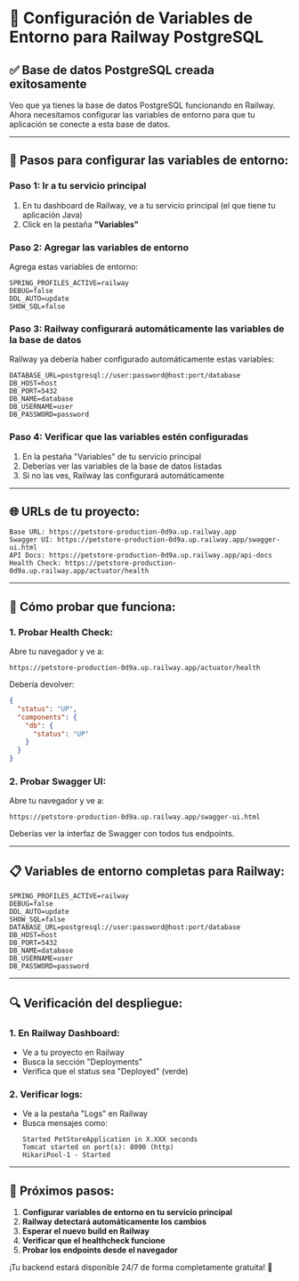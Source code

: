 # 🔧 Configuración de Variables de Entorno para Railway PostgreSQL

## ✅ **Base de datos PostgreSQL creada exitosamente**

Veo que ya tienes la base de datos PostgreSQL funcionando en Railway. Ahora necesitamos configurar las variables de entorno para que tu aplicación se conecte a esta base de datos.

---

## 🚀 **Pasos para configurar las variables de entorno:**

### **Paso 1: Ir a tu servicio principal**
1. En tu dashboard de Railway, ve a tu servicio principal (el que tiene tu aplicación Java)
2. Click en la pestaña **"Variables"**

### **Paso 2: Agregar las variables de entorno**
Agrega estas variables de entorno:

```
SPRING_PROFILES_ACTIVE=railway
DEBUG=false
DDL_AUTO=update
SHOW_SQL=false
```

### **Paso 3: Railway configurará automáticamente las variables de la base de datos**
Railway ya debería haber configurado automáticamente estas variables:
```
DATABASE_URL=postgresql://user:password@host:port/database
DB_HOST=host
DB_PORT=5432
DB_NAME=database
DB_USERNAME=user
DB_PASSWORD=password
```

### **Paso 4: Verificar que las variables estén configuradas**
1. En la pestaña "Variables" de tu servicio principal
2. Deberías ver las variables de la base de datos listadas
3. Si no las ves, Railway las configurará automáticamente

---

## 🌐 **URLs de tu proyecto:**

```
Base URL: https://petstore-production-0d9a.up.railway.app
Swagger UI: https://petstore-production-0d9a.up.railway.app/swagger-ui.html
API Docs: https://petstore-production-0d9a.up.railway.app/api-docs
Health Check: https://petstore-production-0d9a.up.railway.app/actuator/health
```

---

## 🧪 **Cómo probar que funciona:**

### **1. Probar Health Check:**
Abre tu navegador y ve a:
```
https://petstore-production-0d9a.up.railway.app/actuator/health
```

Debería devolver:
```json
{
  "status": "UP",
  "components": {
    "db": {
      "status": "UP"
    }
  }
}
```

### **2. Probar Swagger UI:**
Abre tu navegador y ve a:
```
https://petstore-production-0d9a.up.railway.app/swagger-ui.html
```

Deberías ver la interfaz de Swagger con todos tus endpoints.

---

## 📋 **Variables de entorno completas para Railway:**

```
SPRING_PROFILES_ACTIVE=railway
DEBUG=false
DDL_AUTO=update
SHOW_SQL=false
DATABASE_URL=postgresql://user:password@host:port/database
DB_HOST=host
DB_PORT=5432
DB_NAME=database
DB_USERNAME=user
DB_PASSWORD=password
```

---

## 🔍 **Verificación del despliegue:**

### **1. En Railway Dashboard:**
- Ve a tu proyecto en Railway
- Busca la sección "Deployments"
- Verifica que el status sea "Deployed" (verde)

### **2. Verificar logs:**
- Ve a la pestaña "Logs" en Railway
- Busca mensajes como:
  ```
  Started PetStoreApplication in X.XXX seconds
  Tomcat started on port(s): 8090 (http)
  HikariPool-1 - Started
  ```

---

## 🎯 **Próximos pasos:**

1. **Configurar variables de entorno en tu servicio principal**
2. **Railway detectará automáticamente los cambios**
3. **Esperar el nuevo build en Railway**
4. **Verificar que el healthcheck funcione**
5. **Probar los endpoints desde el navegador**

¡Tu backend estará disponible 24/7 de forma completamente gratuita! 🚀
